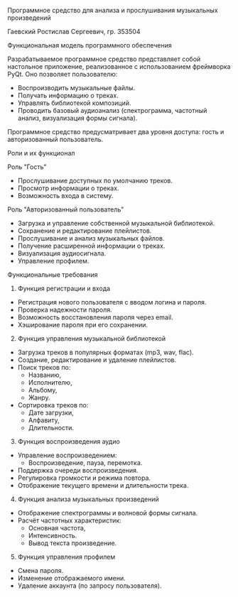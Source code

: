 Программное средство для анализа и прослушивания музыкальных произведений

 Гаевский Ростислав Сергеевич, гр. 353504  


 Функциональная модель программного обеспечения  

Разрабатываемое программное средство представляет собой настольное приложение, реализованное с использованием фреймворка PyQt. Оно позволяет пользователю:  

- Воспроизводить музыкальные файлы.  
- Получать информацию о треках.  
- Управлять библиотекой композиций.  
- Проводить базовый аудиоанализ (спектрограмма, частотный анализ, визуализация формы сигнала).  

Программное средство предусматривает два уровня доступа: гость и авторизованный пользователь.  

 Роли и их функционал  

 Роль "Гость" 
- Прослушивание доступных по умолчанию треков.  
- Просмотр информации о треках.  
- Возможность входа в систему.  

 Роль "Авторизованный пользователь"
- Загрузка и управление собственной музыкальной библиотекой.  
- Сохранение и редактирование плейлистов.  
- Прослушивание и анализ музыкальных файлов.  
- Получение расширенной информации о треках.  
- Визуализация аудиосигнала.  
- Управление профилем.  


 Функциональные требования  
 1. Функция регистрации и входа  

- Регистрация нового пользователя с вводом логина и пароля.  
- Проверка надежности пароля.  
- Возможность восстановления пароля через email.  
- Хэширование пароля при его сохранении.  

 2. Функция управления музыкальной библиотекой  

- Загрузка треков в популярных форматах (mp3, wav, flac).  
- Создание, редактирование и удаление плейлистов.  
- Поиск треков по:  
  - Названию,  
  - Исполнителю,  
  - Альбому,  
  - Жанру.  
- Сортировка треков по:  
  - Дате загрузки,  
  - Алфавиту,  
  - Длительности.  

3. Функция воспроизведения аудио  

- Управление воспроизведением:  
  - Воспроизведение, пауза, перемотка.  
- Поддержка очереди воспроизведения.  
- Регулировка громкости и режима повтора.  
- Отображение текущего времени и длительности трека.  

 4. Функция анализа музыкальных произведений  

- Отображение спектрограммы и волновой формы сигнала.  
- Расчёт частотных характеристик:  
  - Основная частота,  
  - Интенсивность.    
  - Вывод текста произведение.

 5. Функция управления профилем  

- Смена пароля.  
- Изменение отображаемого имени.  
- Удаление аккаунта (по запросу пользователя).  


